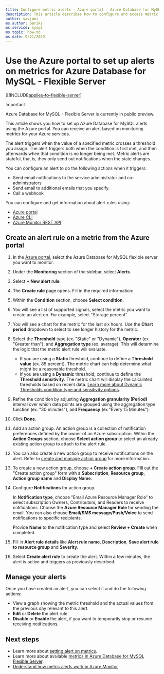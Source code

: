 ```yaml
---
title: Configure metric alerts - Azure portal - Azure Database for MySQL - Flexible Server
description: This article describes how to configure and access metric alerts for Azure Database for MySQL Flexible Server from the Azure portal.
author: savjani
ms.author: pariks
ms.service: mysql
ms.topic: how-to
ms.date: 9/21/2020
---
```


# Use the Azure portal to set up alerts on metrics for Azure Database for MySQL - Flexible Server 

[[!INCLUDE[applies-to-flexible-server](../includes/applies-to-flexible-server.md)]

> [!IMPORTANT]
> Azure Database for MySQL - Flexible Server is currently in public preview.

This article shows you how to set up Azure Database for MySQL alerts using the Azure portal. You can receive an alert based on monitoring metrics for your Azure services.

The alert triggers when the value of a specified metric crosses a threshold you assign. The alert triggers both when the condition is first met, and then afterwards when that condition is no longer being met. Metric alerts are stateful, that is, they only send out notifications when the state changes.

You can configure an alert to do the following actions when it triggers:

* Send email notifications to the service administrator and co-administrators
* Send email to additional emails that you specify.
* Call a webhook

You can configure and get information about alert rules using:

* [Azure portal](../../azure-monitor/alerts/alerts-metric.md#create-with-azure-portal)
* [Azure CLI](../../azure-monitor/alerts/alerts-metric.md#with-azure-cli)
* [Azure Monitor REST API](/rest/api/monitor/metricalerts)

## Create an alert rule on a metric from the Azure portal

1. In the [Azure portal](https://portal.azure.com/), select the Azure Database for MySQL flexible server you want to monitor.
2. Under the **Monitoring** section of the sidebar, select **Alerts**.
3. Select **+ New alert rule**.
4. The **Create rule** page opens. Fill in the required information:
5. Within the **Condition** section, choose **Select condition**.
6. You will see a list of supported signals, select the metric you want to create an alert on. For example, select "Storage percent".
7. You will see a chart for the metric for the last six hours. Use the **Chart period** dropdown to select to see longer history for the metric.
8. Select the **Threshold** type (ex. "Static" or "Dynamic"), **Operator** (ex. "Greater than"), and **Aggregation type** (ex. average). This will determine the logic that the metric alert rule will evaluate.
    - If you are using a **Static** threshold, continue to define a **Threshold value** (ex. 85 percent). The metric chart can help determine what might be a reasonable threshold.
    - If you are using a **Dynamic** threshold, continue to define the **Threshold sensitivity**. The metric chart will display the calculated thresholds based on recent data. [Learn more about Dynamic Thresholds condition type and sensitivity options](../../azure-monitor/alerts/alerts-dynamic-thresholds.md).
9. Refine the condition by adjusting **Aggregation granularity (Period)** interval over which data points are grouped using the aggregation type function (ex. "30 minutes"), and **Frequency** (ex "Every 15 Minutes").
10. Click **Done**.
11. Add an action group. An action group is a collection of notification preferences defined by the owner of an Azure subscription. Within the **Action Groups** section, choose **Select action group** to select an already existing action group to attach to the alert rule.
12. You can also create a new action group to receive notifications on the alert. Refer to [create and manage action group](../../azure-monitor/alerts/action-groups.md) for more information.
13. To create a new action group, choose **+ Create action group**. Fill out the "Create action group" form with a **Subscription**, **Resource group**, **Action group name** and **Display Name**.
14. Configure **Notifications** for action group.
    
    In **Notification type**, choose "Email Azure Resource Manager Role" to select subscription Owners, Contributors, and Readers to receive notifications. Choose the **Azure Resource Manager Role** for sending the email.
    You can also choose **Email/SMS message/Push/Voice** to send notifications to specific recipients.

    Provide **Name** to the notification type and select **Review + Create** when completed.

    <!--:::image type="content" source="./media/howto-alert-on-metric/10-action-group-type.png" alt-text="Action group":::-->
    
15. Fill in **Alert rule details** like **Alert rule name**, **Description**, **Save alert rule to resource group** and **Severity**.

    <!--:::image type="content" source="./media/howto-alert-on-metric/11-name-description-severity.png" alt-text="Action group":::-->

16. Select **Create alert rule** to create the alert.
    Within a few minutes, the alert is active and triggers as previously described.
## Manage your alerts
Once you have created an alert, you can select it and do the following actions:

* View a graph showing the metric threshold and the actual values from the previous day relevant to this alert.
* **Edit** or **Delete** the alert rule.
* **Disable** or **Enable** the alert, if you want to temporarily stop or resume receiving notifications.


## Next steps
- Learn more about [setting alert on metrics](../../azure-monitor/alerts/alerts-metric.md).
- Learn more about available [metrics in Azure Database for MySQL Flexible Server](./concepts-monitoring.md).
- [Understand how metric alerts work in Azure Monitor](../../azure-monitor/alerts/alerts-metric-overview.md)
